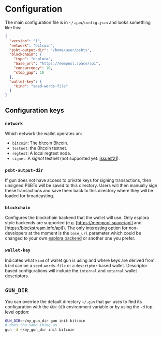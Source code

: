 # Configuration

The main configuration file is in `~/.gun/config.json` and looks something like this:

```json
{
  "version": "1",
  "network": "bitcoin",
  "psbt-output-dir": "/home/user/psbts",
  "blockchain": {
    "type": "esplora",
    "base_url": "https://mempool.space/api",
    "concurrency": 10,
    "stop_gap": 10
  },
  "wallet-key": {
    "kind": "seed-words-file"
  }
}
```

## Configuration keys

### `network`

Which network the wallet operates on:

- `bitcoin`: The bitcoin  Bitcoin.
- `testnet`: the Bitcoin testnet.
- `regtest`: A local regtest node.
- `signet`: A *signet* testnet (not supported yet: [issue#21](https://github.com/LLFourn/gun/issues/21)).

### `psbt-output-dir`

If gun does not have access to private keys for signing transactions, then unsigned PSBTs will be saved to this directory. Users will then manually sign these transactions and save them back to this directory where they will be loaded for broadcasting.

### `blockchain`

Configures the blockchain backend that the wallet will use.
Only esplora style backends are supported (e.g. [https://mempool.space/api] and [https://blockstream.info/api]).
The only interesting option for non-developers at the moment is the `base_url` parameter which could be changed to your own [esplora backend] or another one you prefer.

### `wallet-key`

Indicates what `kind` of wallet gun is using and where keys are derived from. `kind` can be a `seed-words-file` or a `descriptor` based wallet. Descriptor based configurations will include the `internal` and `external` wallet descriptors.

## `GUN_DIR`

You can override the default directory `~/.gun` that `gun` uses to find its configuration with the `GUN_DIR` environment variable or by using the `-d` top level option:

```sh
GUN_DIR=~/my_gun_dir gun init bitcoin
# does the same thing as
gun -d ~/my_gun_dir init bitcoin
```

[esplora backend]: https://github.com/Blockstream/electrs
[BIP84]: https://github.com/bitcoin/bips/blob/master/bip-0084.mediawiki
[https://blockstream.info/api]: https://blockstream.info/api
[https://mempool.space/api]: https://mempool.space
